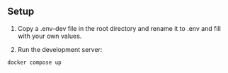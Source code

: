 

## Setup

1. Copy a .env-dev file in the root directory and rename it to .env and fill with your own values.

2. Run the development server:
```bash
docker compose up 
```
